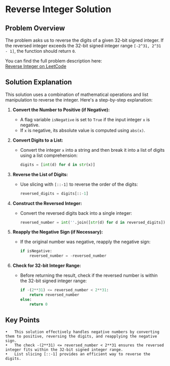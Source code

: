 # Reverse Integer Solution

## Problem Overview
The problem asks us to reverse the digits of a given 32-bit signed integer. If the reversed integer exceeds the 32-bit signed integer range `[-2^31, 2^31 - 1]`, the function should return `0`. 

You can find the full problem description here:  
[Reverse Integer on LeetCode](https://leetcode.com/problems/reverse-integer/description/)

## Solution Explanation

This solution uses a combination of mathematical operations and list manipulation to reverse the integer. Here's a step-by-step explanation:

1. **Convert the Number to Positive (if Negative):**
   - A flag variable `isNegative` is set to `True` if the input integer `x` is negative.
   - If `x` is negative, its absolute value is computed using `abs(x)`.

2. **Convert Digits to a List:**
   - Convert the integer `x` into a string and then break it into a list of digits using a list comprehension:  
     ```python
     digits = [int(d) for d in str(x)]
     ```

3. **Reverse the List of Digits:**
   - Use slicing with `[::-1]` to reverse the order of the digits:
     ```python
     reversed_digits = digits[::-1]
     ```

4. **Construct the Reversed Integer:**
   - Convert the reversed digits back into a single integer:
     ```python
     reversed_number = int(''.join([str(d) for d in reversed_digits]))
     ```

5. **Reapply the Negative Sign (if Necessary):**
   - If the original number was negative, reapply the negative sign:
     ```python
     if isNegative:
         reversed_number = -reversed_number
     ```

6. **Check for 32-bit Integer Range:**
   - Before returning the result, check if the reversed number is within the 32-bit signed integer range:
     ```python
     if -(2**31) <= reversed_number < 2**31:
         return reversed_number
     else:
         return 0
     ```

## Key Points
	•	This solution effectively handles negative numbers by converting them to positive, reversing the digits, and reapplying the negative sign.
	•	The check -(2**31) <= reversed_number < 2**31 ensures the reversed integer fits within the 32-bit signed integer range.
	•	List slicing [::-1] provides an efficient way to reverse the digits.

